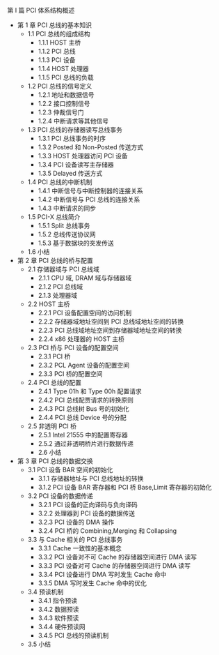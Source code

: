 
第 I 篇 PCI 体系结构概述

* 第 1 章 PCI 总线的基本知识
  * 1.1 PCI 总线的组成结构
    * 1.1.1 HOST 主桥
    * 1.1.2 PCI 总线
    * 1.1.3 PCI 设备
    * 1.1.4 HOST 处理器
    * 1.1.5 PCI 总线的负载
  * 1.2 PCI 总线的信号定义
    * 1.2.1 地址和数据信号
    * 1.2.2 接口控制信号
    * 1.2.3 仲裁信号门
    * 1.2.4 中断请求等其他信号
  * 1.3 PCI 总线的存储器读写总线事务
    * 1.3.1 PCI 总线事务的时序
    * 1.3.2 Posted 和 Non-Posted 传送方式
    * 1.3.3 HOST 处理器访问 PCI 设备
    * 1.3.4 PCI 设备读写主存储器
    * 1.3.5 Delayed 传送方式
  * 1.4 PCI 总线的中断机制
    * 1.4.1 中断信号与中断控制器的连接关系
    * 1.4.2 中断信号与 PCI 总线的连接关系
    * 1.4.3 中断请求的同步
  * 1.5 PCI-X 总线简介
    * 1.5.1 Split 总线事务
    * 1.5.2 总线传送协议网
    * 1.5.3 基于数据块的突发传送
  * 1.6 小结
* 第 2 章 PCI 总线的桥与配置
  * 2.1 存储器域与 PCI 总线域
    * 2.1.1 CPU 域, DRAM 域与存储器域
    * 2.1.2 PCI 总线域
    * 2.1.3 处理器域
  * 2.2 HOST 主桥
    * 2.2.1 PCI 设备配置空间的访问机制
    * 2.2.2 存储器域地址空间到 PCI 总线域地址空间的转换
    * 2.2.3 PCI 总线域地址空间到存储器域地址空间的转换
    * 2.2.4 x86 处理器的 HOST 主桥
  * 2.3 PCI 桥与 PCI 设备的配置空间
    * 2.3.1 PCI 桥
    * 2.3.2 PCL Agent 设备的配置空间
    * 2.3.3 PCI 桥的配置空间
  * 2.4 PCI 总线的配置
    * 2.4.1 Type 01h 和 Type 00h 配置请求
    * 2.4.2 PCI 总线配贾请求的转换原则
    * 2.4.3 PCI 总线树 Bus 号的初始化
    * 2.4.4 PCI 总线 Device 号的分配
  * 2.5 非透明 PCI 桥
    * 2.5.1 Intel 21555 中的配置寄存器
    * 2.5.2 通过非透明桥片进行数据传递
    * 2.6 小结
* 第 3 章 PCI 总线的数据交换
  * 3.1 PCI 设备 BAR 空间的初始化
    * 3.1.1 存储器地址与 PCI 总线地址的转换
    * 3.1.2 PCI 设备 BAR 寄存器和 PCI 桥 Base,Limit 寄存器的初始化
  * 3.2 PCI 设备的数据传递
    * 3.2.1 PCI 设备的正向译码与负向译码
    * 3.2.2 处理器到 PCI 设备的数据传送
    * 3.2.3 PCI 设备的 DMA 操作
    * 3.2.4 PCI 桥的 Combining,Merging 和 Collapsing
  * 3.3 与 Cache 相关的 PCI 总线事务
    * 3.3.1 Cache 一致性的基本概念
    * 3.3.2 PCI 设备对不可 Cache 的存储器空间进行 DMA 读写
    * 3.3.3 PCI 设备对可 Cache 的存储器空间进行 DMA 读写
    * 3.3.4 PCI 设备进行 DMA 写时发生 Cache 命中
    * 3.3.5 DMA 写时发生 Cache 命中的优化
  * 3.4 预读机制
    * 3.4.1 指令预读
    * 3.4.2 数据预读
    * 3.4.3 软件预读
    * 3.4.4 硬件预读网
    * 3.4.5 PCI 总线的预读机制
  * 3.5 小结




